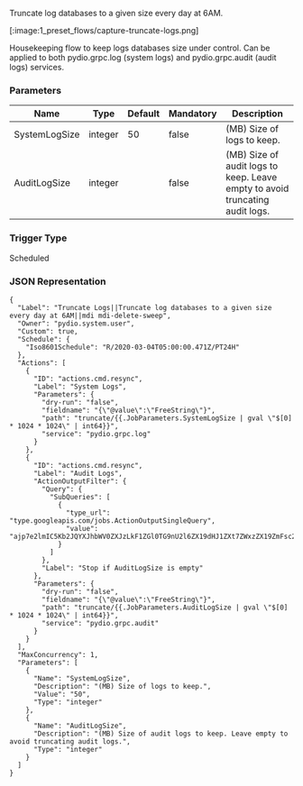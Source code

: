 
Truncate log databases to a given size every day at 6AM.

[:image:1_preset_flows/capture-truncate-logs.png]

Housekeeping flow to keep logs databases size under control. Can be applied to both pydio.grpc.log (system logs) and pydio.grpc.audit (audit logs) services.

### Parameters

|Name|Type|Default|Mandatory|Description|
|----|----|-------|---------|-----------|
|SystemLogSize|integer|50|false|(MB) Size of logs to keep.|
|AuditLogSize|integer||false|(MB) Size of audit logs to keep. Leave empty to avoid truncating audit logs.|



### Trigger Type
Scheduled

### JSON Representation

```
{
  "Label": "Truncate Logs||Truncate log databases to a given size every day at 6AM||mdi mdi-delete-sweep",
  "Owner": "pydio.system.user",
  "Custom": true,
  "Schedule": {
    "Iso8601Schedule": "R/2020-03-04T05:00:00.471Z/PT24H"
  },
  "Actions": [
    {
      "ID": "actions.cmd.resync",
      "Label": "System Logs",
      "Parameters": {
        "dry-run": "false",
        "fieldname": "{\"@value\":\"FreeString\"}",
        "path": "truncate/{{.JobParameters.SystemLogSize | gval \"$[0] * 1024 * 1024\" | int64}}",
        "service": "pydio.grpc.log"
      }
    },
    {
      "ID": "actions.cmd.resync",
      "Label": "Audit Logs",
      "ActionOutputFilter": {
        "Query": {
          "SubQueries": [
            {
              "type_url": "type.googleapis.com/jobs.ActionOutputSingleQuery",
              "value": "ajp7e2lmIC5Kb2JQYXJhbWV0ZXJzLkF1ZGl0TG9nU2l6ZX19dHJ1ZXt7ZWxzZX19ZmFsc2V7e2VuZH19"
            }
          ]
        },
        "Label": "Stop if AuditLogSize is empty"
      },
      "Parameters": {
        "dry-run": "false",
        "fieldname": "{\"@value\":\"FreeString\"}",
        "path": "truncate/{{.JobParameters.AuditLogSize | gval \"$[0] * 1024 * 1024\" | int64}}",
        "service": "pydio.grpc.audit"
      }
    }
  ],
  "MaxConcurrency": 1,
  "Parameters": [
    {
      "Name": "SystemLogSize",
      "Description": "(MB) Size of logs to keep.",
      "Value": "50",
      "Type": "integer"
    },
    {
      "Name": "AuditLogSize",
      "Description": "(MB) Size of audit logs to keep. Leave empty to avoid truncating audit logs.",
      "Type": "integer"
    }
  ]
}
```
